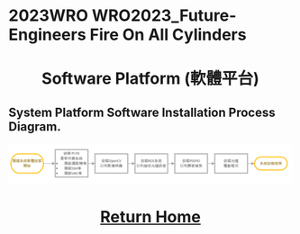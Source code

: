 2023WRO WRO2023_Future-Engineers Fire On All Cylinders
====
# <div align="center">Software Platform (軟體平台)</div> 
## System Platform Software Installation Process Diagram.
![images](./img/software_setup.png)  

# <div align="center">[Return Home](../../)</div>  
